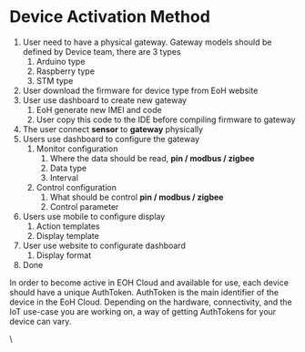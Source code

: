 # Device Activation Method

1. User need to have a physical gateway. Gateway models should be defined by Device team, there are 3 types
   1. Arduino type
   2. Raspberry type
   3. STM type
2. User download the firmware for device type from EoH website
3. User use dashboard to create new gateway
   1. EoH generate new IMEI and code
   2. User copy this code to the IDE before compiling firmware to gateway
4. The user connect **sensor** to **gateway** physically
5. Users use dashboard to configure the gateway
   1. Monitor configuration
      1. Where the data should be read, **pin / modbus / zigbee**
      2. Data type
      3. Interval
   2. Control configuration
      1. What should be control **pin / modbus / zigbee**
      2. Control parameter
6. Users use mobile to configure display
   1. Action templates
   2. Display template
7. User use website to configurate dashboard
   1. Display format
8. Done

In order to become active in EOH Cloud and available for use, each device should have a unique AuthToken. AuthToken is the main identifier of the device in the EoH Cloud. Depending on the hardware, connectivity, and the IoT use-case you are working on, a way of getting AuthTokens for your device can vary.

\
